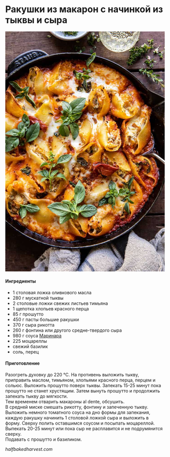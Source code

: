 ﻿---
image: ../../pics/Butternut-Squash-and-Cheese-Stuffed-Pasta-Shells-6-700x1050.jpg
---
# Ракушки из макарон с начинкой из тыквы и сыра

![Ракушки из макарон с начинкой из тыквы и сыра](../../pics/Butternut-Squash-and-Cheese-Stuffed-Pasta-Shells-6-700x1050.jpg)

#### Ингредиенты

* 1 столовая ложка оливкового масла
* 280 г мускатной тыквы
* 2 столовые ложки свежих листьев тимьяна
* 1 щепотка хлопьев красного перца
* 85 г прошутто
* 450 г пасты большие ракушки
* 370 г сыра рикотта
* 260 г фонтина или другого средне-твердого сыра
* 980 г соуса [Маринара](https://mars9n9.github.io/%D0%A1%D0%BE%D1%83%D1%81%D1%8B/marinara.html)
* 225 моцареллы
* свежий базилик
* соль, перец

#### Приготовление  

Разогреть духовку до 220 °C. На противень  выложить тыкву, приправить маслом, тимьяном, хлопьями красного перца, перцем и сольюс. Выложить прошутто поверх тыквы. Запекать 15-25 минут пока прошутто не станет хрустящим. Затем вынуть прошутто и продолжить запекать тыкву до мягкости.  
Тем временем отварить макароны al dente, обсушить.  
В средней миске смешать рикотту, фонтину и запеченную тыкву.  
Выложить немного томатного соуса на дно формы для запекания, каждую ракушку начинить 1 столовой ложкой сыра и выложить в форму. Сверху полить оставшимся соусом и посыпать моцареллой. Выпекать 20-25 минут или пока сыр не расплавится и не подрумянится сверху.  
Подавать с прошутто и базиликом.

*halfbakedharvest.com*
